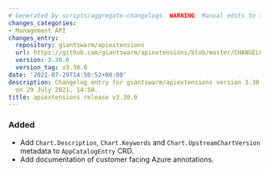 ```yaml
---
# Generated by scripts/aggregate-changelogs. WARNING: Manual edits to this files will be overwritten.
changes_categories:
- Management API
changes_entry:
  repository: giantswarm/apiextensions
  url: https://github.com/giantswarm/apiextensions/blob/master/CHANGELOG.md#3300---2021-07-29
  version: 3.30.0
  version_tag: v3.30.0
date: '2021-07-29T14:50:52+00:00'
description: Changelog entry for giantswarm/apiextensions version 3.30.0, published
  on 29 July 2021, 14:50.
title: apiextensions release v3.30.0
---
```


### Added
- Add `Chart.Description`, `Chart.Keywords` and `Chart.UpstreamChartVersion` metadata to `AppCatalogEntry` CRD.
- Add documentation of customer facing Azure annotations.
